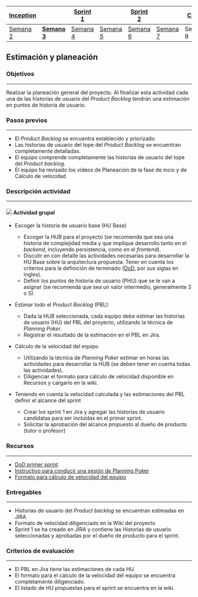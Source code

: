 | [Inception](https://avargas20.github.io/MISW-Procesos/semanas/inception/inception) |   | [Sprint 1](https://avargas20.github.io/MISW-Procesos/semanas/sprint1/sprint1) |   | [Sprint 2](https://avargas20.github.io/MISW-Procesos/semanas/sprint2/sprint2) |   | [Cierre]() |
|-----------|---|----------|---|----------|---|--------|
| [Semana 2](https://avargas20.github.io/MISW-Procesos/semanas/inception/semana2/semana2)         | **[Semana 3](https://avargas20.github.io/MISW-Procesos/semanas/inception/semana3/semana3)** | [Semana 4](https://avargas20.github.io/MISW-Procesos/semanas/sprint1/semana4/semana4) | [Semana 5](https://avargas20.github.io/MISW-Procesos/semanas/sprint1/semana5/semana5) | [Semana 6](https://avargas20.github.io/MISW-Procesos/semanas/sprint2/semana6/semana6) | [Semana 7](https://avargas20.github.io/MISW-Procesos/semanas/sprint1/semana7/semana7) | Semana 8      |

## Estimación y planeación

### Objetivos

---
Realizar la planeación general del proyecto. Al finalizar esta actividad cada una de las historias de usuario del *Product Backlog* tendrán una estimación en puntos de historia de usuario. 

### Pasos previos

---
* El *Product Backlog* se encuentra establecido y priorizado.
* Las historias de usuario del tope del *Product Backlog* se encuentran completamente detalladas.
* El equipo comprende completamente las historias de usuario del tope del *Product backlog*.
* El equipo ha revisado los videos de Planeación de la fase de incio y de Cálculo de velocidad

### Descripción actividad

---
#### ![](./../../assets/images/grupo.png) Actividad grupal

* Escoger la historia de usuario base (HU Base)
   * Escoger la HUB para el proyecto (se recomienda que sea una historia de complejidad media y que implique desarrollo tanto en el *backend*, incluyendo persistencia, como en el *frontend*).
   * Discutir en con detalle las actividades necesarias para desarrollar la HU Base sobre la arquitectura propuesta. Tener en cuenta los criterios para la definición de terminado ([DoD](https://avargas20.github.io/MISW-Procesos/semanas/inception/semana3/s3_DoD), por sus siglas en ingles).
   * Definir los puntos de historia de usuario (PHU) que se le van a asignar (se recomienda que sea un valor intermedio, generalmente 3 o 5).
   
* Estimar todo el *Product Backlog* (PBL):
   * Dada la HUB seleccionada, cada equipo debe estimar las historias de usuario (HU) del PBL del proyecto, utilizando la técnica de *Planning Poker*.
   * Registrar el resultado de la estimación en el PBL en Jira.
* Cálculo de la velocidad del equipo
   * Utilizando la técnica de *Planning Poker* estimar en horas las actividades para desarrollar la HUB (se deben tener en cuenta todas las actividades).
   * Diligenciar el formato para cálculo de velocidad disponible en Recursos y cargarlo en la wiki.
* Teniendo en cuenta la velocidad calculada y las estimaciones del PBL definir el alcance del sprint
   * Crear los sprint 1 en Jira y agregar las historias de usuario candidatas para ser incluidas en el primer sprint.
   * Solicitar la aprobación del alcance propuesto al dueño de producto (tutor o profesor)

 
### Recursos 

---
* [DoD primer sprint](https://avargas20.github.io/MISW-Procesos/semanas/inception/semana3/s3_DoD)
* [Instructivo para conducir una sesión de Planning Poker](https://avargas20.github.io/MISW-Procesos/semanas/inception/semana3/s3_planning_poker)
* [Formato para cálculo de velocidad del equipo](https://github.com/avargas20/MISW-Procesos/blob/main/docs/formats/MISW-DA-Inception-CalculoVelocidad.xlsx)

### Entregables

---
* Historias de usuario del *Product backlog* se encuentran estimadas en JIRA
* Formato de velocidad diligenciado en la Wiki del proyecto
* Sprint 1 se ha creado en JIRA y contiene las Historias de usuario seleccionadas y aprobadas por el dueño de producto para el sprint.

### Criterios de evaluación

---
* El PBL en Jira tiene las estimaciones de cada HU.
* El formato para el cálculo de la velocidad del equipo se encuentra completamente diligenciado.
* El listado de HU propuestas para el sprint se encuentra en la wiki.
